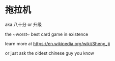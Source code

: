 # 拖拉机
aka 八十分 or 升级

the ~worst~ best card game in existence

learn more at https://en.wikipedia.org/wiki/Sheng_ji

or just ask the oldest chinese guy you know
